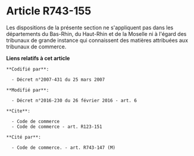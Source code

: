 # Article R743-155

Les dispositions de la présente section ne s'appliquent pas dans les départements du Bas-Rhin, du Haut-Rhin et de la Moselle
ni à l'égard des tribunaux de grande instance qui connaissent des matières attribuées aux tribunaux de commerce.

**Liens relatifs à cet article**

	**Codifié par**:

	  - Décret n°2007-431 du 25 mars 2007

	**Modifié par**:

	  - Décret n°2016-230 du 26 février 2016 - art. 6

	**Cite**:

	  - Code de commerce
	  - Code de commerce - art. R123-151

	**Cité par**:

	  - Code de commerce. - art. R743-147 (M)
